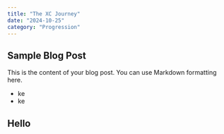 ```yaml
---
title: "The XC Journey"
date: "2024-10-25"
category: "Progression"
---
```


## Sample Blog Post

This is the content of your blog post. You can use Markdown formatting here.

- ke
- ke

## Hello




